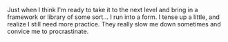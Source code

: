 Just when I think I'm ready to take it to the next level and bring in a framework or library of some sort... I run into a form. I tense up a little, and realize I still need more practice. They really slow me down sometimes and convice me to procrastinate.